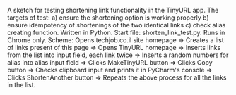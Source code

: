 A sketch for testing shortening link functionality in the TinyURL app. The targets of test: a) ensure the shortening option is working properly b) ensure idempotency of shortenings of the two identical links  c) check alias creating function.
Written in Python.
Start file: shorten_link_test.py. 
Runs in Chrome only.
Scheme: Opens techjob.co.il site homepage => Creates a list of links present of this page => Opens TinyURL homepage => Inserts links from the list into input field, each link twice  => Inserts a random numbers for alias into alias input field  => Clicks MakeTinyURL button  =>  Clicks Copy button => Checks clipboard input and prints it in PyCharm's console =>  Clicks ShortenAnother button  => Repeats the above process for all the links in the list.
